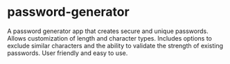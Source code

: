 # password-generator
A password generator app that creates secure and unique passwords. Allows customization of length and character types. Includes options to exclude similar characters and the ability to validate the strength of existing passwords. User friendly and easy to use.

